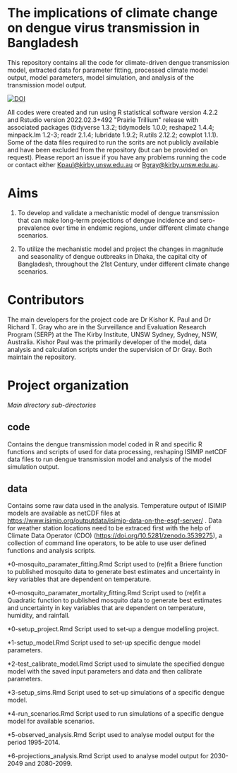 # The implications of climate change on dengue virus transmission in Bangladesh

This repository contains all the code for climate-driven dengue transmission model, extracted data for parameter fitting, processed climate model output, model parameters, model simulation, and analysis of the transmission model output.

[![DOI](https://zenodo.org/badge/649274053.svg)](https://zenodo.org/badge/latestdoi/649274053)

All codes were created and run using R statistical software version 4.2.2 and Rstudio version 2022.02.3+492 "Prairie Trillium" release with associated packages (tidyverse 1.3.2; tidymodels 1.0.0; reshape2 1.4.4; minpack.lm 1.2-3; readr 2.1.4; lubridate 1.9.2; R.utils 2.12.2; cowplot 1.1.1). Some of the data files required to run the scrits are not publicly available and have been excluded from the repository (but can be provided on request). Please report an issue if you have any problems running the code or contact either Kpaul@kirby.unsw.edu.au or Rgray@kirby.unsw.edu.au.

# Aims

1. To develop and validate a mechanistic model of dengue transmission that can make long-term projections of dengue incidence and sero-prevalence over time in endemic regions, under different climate change scenarios.

2. To utilize the mechanistic model and project the changes in magnitude and seasonality of dengue outbreaks in Dhaka, the capital city of Bangladesh, throughout the 21st Century, under different climate change scenarios.


# Contributors
The main developers for the project code are Dr Kishor K. Paul and Dr Richard T. Gray who are in the Surveillance and Evaluation Research Program (SERP) at the The Kirby Institute, UNSW Sydney, Sydney, NSW, Australia. Kishor Paul was the primarily developer of the model, data analysis and calculation scripts under the supervision of Dr Gray. Both maintain the repository.

# Project organization

*Main directory sub-directories*

## code
Contains the dengue transmission model coded in R and specific R functions and scripts of used for data processing, reshaping ISIMIP netCDF data files to run dengue transmission model and analysis of the model simulation output.

## data
Contains some raw data used in the analysis. Temperature output of ISIMIP models are available as netCDF files at https://www.isimip.org/outputdata/isimip-data-on-the-esgf-server/ . Data for weather station locations need to be extraced first with the help of Climate Data Operator (CDO) (https://doi.org/10.5281/zenodo.3539275), a collection of command line operators, to be able to use user defined functions and analysis scripts.


*0-mosquito_paramater_fitting.Rmd Script used to (re)fit a Briere function to published mosquito data to generate best estimates and uncertainty in key variables that are dependent on temperature.

*0-mosquito_paramater_mortality_fitting.Rmd Script used to (re)fit a Quadratic function to published mosquito data to generate best estimates and uncertainty in key variables that are dependent on temperature, humidity, and rainfall.

*0-setup_project.Rmd Script used to set-up a dengue modelling project.

*1-setup_model.Rmd Script used to set-up specific dengue model parameters.

*2-test_calibrate_model.Rmd Script used to simulate the specified dengue model with the saved input parameters and data and then calibrate parameters.

*3-setup_sims.Rmd Script used to set-up simulations of a specific dengue model.

*4-run_scenarios.Rmd Script used to run simulations of a specific dengue model for available scenarios.

*5-observed_analysis.Rmd Script used to analyse model output for the period 1995-2014.

*6-projections_analysis.Rmd Script used to analyse model output for 2030-2049 and 2080-2099.